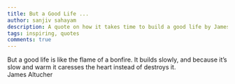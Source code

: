```yaml
---
title: But a Good Life ...
author: sanjiv sahayam
description: A quote on how it takes time to build a good life by James Altucher.
tags: inspiring, quotes
comments: true
---
```


<div>
<div class="quote">But a good life is like the flame of a bonfire. It builds slowly, and because it’s slow and warm it caresses the heart instead of destroys it.</div>
<div class="attribution">James Altucher</div>
</div>
